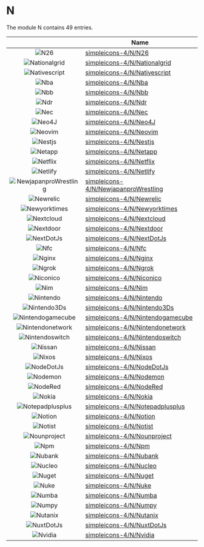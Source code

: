 # N

The module N contains 49 entries.



| |Name|
|:---:|---|
|![N26](../simpleicons-4/N/N26.element.png)|[simpleicons-4/N/N26](../simpleicons-4/N/N26.md)
|![Nationalgrid](../simpleicons-4/N/Nationalgrid.element.png)|[simpleicons-4/N/Nationalgrid](../simpleicons-4/N/Nationalgrid.md)
|![Nativescript](../simpleicons-4/N/Nativescript.element.png)|[simpleicons-4/N/Nativescript](../simpleicons-4/N/Nativescript.md)
|![Nba](../simpleicons-4/N/Nba.element.png)|[simpleicons-4/N/Nba](../simpleicons-4/N/Nba.md)
|![Nbb](../simpleicons-4/N/Nbb.element.png)|[simpleicons-4/N/Nbb](../simpleicons-4/N/Nbb.md)
|![Ndr](../simpleicons-4/N/Ndr.element.png)|[simpleicons-4/N/Ndr](../simpleicons-4/N/Ndr.md)
|![Nec](../simpleicons-4/N/Nec.element.png)|[simpleicons-4/N/Nec](../simpleicons-4/N/Nec.md)
|![Neo4J](../simpleicons-4/N/Neo4J.element.png)|[simpleicons-4/N/Neo4J](../simpleicons-4/N/Neo4J.md)
|![Neovim](../simpleicons-4/N/Neovim.element.png)|[simpleicons-4/N/Neovim](../simpleicons-4/N/Neovim.md)
|![Nestjs](../simpleicons-4/N/Nestjs.element.png)|[simpleicons-4/N/Nestjs](../simpleicons-4/N/Nestjs.md)
|![Netapp](../simpleicons-4/N/Netapp.element.png)|[simpleicons-4/N/Netapp](../simpleicons-4/N/Netapp.md)
|![Netflix](../simpleicons-4/N/Netflix.element.png)|[simpleicons-4/N/Netflix](../simpleicons-4/N/Netflix.md)
|![Netlify](../simpleicons-4/N/Netlify.element.png)|[simpleicons-4/N/Netlify](../simpleicons-4/N/Netlify.md)
|![NewjapanproWrestling](../simpleicons-4/N/NewjapanproWrestling.element.png)|[simpleicons-4/N/NewjapanproWrestling](../simpleicons-4/N/NewjapanproWrestling.md)
|![Newrelic](../simpleicons-4/N/Newrelic.element.png)|[simpleicons-4/N/Newrelic](../simpleicons-4/N/Newrelic.md)
|![Newyorktimes](../simpleicons-4/N/Newyorktimes.element.png)|[simpleicons-4/N/Newyorktimes](../simpleicons-4/N/Newyorktimes.md)
|![Nextcloud](../simpleicons-4/N/Nextcloud.element.png)|[simpleicons-4/N/Nextcloud](../simpleicons-4/N/Nextcloud.md)
|![Nextdoor](../simpleicons-4/N/Nextdoor.element.png)|[simpleicons-4/N/Nextdoor](../simpleicons-4/N/Nextdoor.md)
|![NextDotJs](../simpleicons-4/N/NextDotJs.element.png)|[simpleicons-4/N/NextDotJs](../simpleicons-4/N/NextDotJs.md)
|![Nfc](../simpleicons-4/N/Nfc.element.png)|[simpleicons-4/N/Nfc](../simpleicons-4/N/Nfc.md)
|![Nginx](../simpleicons-4/N/Nginx.element.png)|[simpleicons-4/N/Nginx](../simpleicons-4/N/Nginx.md)
|![Ngrok](../simpleicons-4/N/Ngrok.element.png)|[simpleicons-4/N/Ngrok](../simpleicons-4/N/Ngrok.md)
|![Niconico](../simpleicons-4/N/Niconico.element.png)|[simpleicons-4/N/Niconico](../simpleicons-4/N/Niconico.md)
|![Nim](../simpleicons-4/N/Nim.element.png)|[simpleicons-4/N/Nim](../simpleicons-4/N/Nim.md)
|![Nintendo](../simpleicons-4/N/Nintendo.element.png)|[simpleicons-4/N/Nintendo](../simpleicons-4/N/Nintendo.md)
|![Nintendo3Ds](../simpleicons-4/N/Nintendo3Ds.element.png)|[simpleicons-4/N/Nintendo3Ds](../simpleicons-4/N/Nintendo3Ds.md)
|![Nintendogamecube](../simpleicons-4/N/Nintendogamecube.element.png)|[simpleicons-4/N/Nintendogamecube](../simpleicons-4/N/Nintendogamecube.md)
|![Nintendonetwork](../simpleicons-4/N/Nintendonetwork.element.png)|[simpleicons-4/N/Nintendonetwork](../simpleicons-4/N/Nintendonetwork.md)
|![Nintendoswitch](../simpleicons-4/N/Nintendoswitch.element.png)|[simpleicons-4/N/Nintendoswitch](../simpleicons-4/N/Nintendoswitch.md)
|![Nissan](../simpleicons-4/N/Nissan.element.png)|[simpleicons-4/N/Nissan](../simpleicons-4/N/Nissan.md)
|![Nixos](../simpleicons-4/N/Nixos.element.png)|[simpleicons-4/N/Nixos](../simpleicons-4/N/Nixos.md)
|![NodeDotJs](../simpleicons-4/N/NodeDotJs.element.png)|[simpleicons-4/N/NodeDotJs](../simpleicons-4/N/NodeDotJs.md)
|![Nodemon](../simpleicons-4/N/Nodemon.element.png)|[simpleicons-4/N/Nodemon](../simpleicons-4/N/Nodemon.md)
|![NodeRed](../simpleicons-4/N/NodeRed.element.png)|[simpleicons-4/N/NodeRed](../simpleicons-4/N/NodeRed.md)
|![Nokia](../simpleicons-4/N/Nokia.element.png)|[simpleicons-4/N/Nokia](../simpleicons-4/N/Nokia.md)
|![Notepadplusplus](../simpleicons-4/N/Notepadplusplus.element.png)|[simpleicons-4/N/Notepadplusplus](../simpleicons-4/N/Notepadplusplus.md)
|![Notion](../simpleicons-4/N/Notion.element.png)|[simpleicons-4/N/Notion](../simpleicons-4/N/Notion.md)
|![Notist](../simpleicons-4/N/Notist.element.png)|[simpleicons-4/N/Notist](../simpleicons-4/N/Notist.md)
|![Nounproject](../simpleicons-4/N/Nounproject.element.png)|[simpleicons-4/N/Nounproject](../simpleicons-4/N/Nounproject.md)
|![Npm](../simpleicons-4/N/Npm.element.png)|[simpleicons-4/N/Npm](../simpleicons-4/N/Npm.md)
|![Nubank](../simpleicons-4/N/Nubank.element.png)|[simpleicons-4/N/Nubank](../simpleicons-4/N/Nubank.md)
|![Nucleo](../simpleicons-4/N/Nucleo.element.png)|[simpleicons-4/N/Nucleo](../simpleicons-4/N/Nucleo.md)
|![Nuget](../simpleicons-4/N/Nuget.element.png)|[simpleicons-4/N/Nuget](../simpleicons-4/N/Nuget.md)
|![Nuke](../simpleicons-4/N/Nuke.element.png)|[simpleicons-4/N/Nuke](../simpleicons-4/N/Nuke.md)
|![Numba](../simpleicons-4/N/Numba.element.png)|[simpleicons-4/N/Numba](../simpleicons-4/N/Numba.md)
|![Numpy](../simpleicons-4/N/Numpy.element.png)|[simpleicons-4/N/Numpy](../simpleicons-4/N/Numpy.md)
|![Nutanix](../simpleicons-4/N/Nutanix.element.png)|[simpleicons-4/N/Nutanix](../simpleicons-4/N/Nutanix.md)
|![NuxtDotJs](../simpleicons-4/N/NuxtDotJs.element.png)|[simpleicons-4/N/NuxtDotJs](../simpleicons-4/N/NuxtDotJs.md)
|![Nvidia](../simpleicons-4/N/Nvidia.element.png)|[simpleicons-4/N/Nvidia](../simpleicons-4/N/Nvidia.md)

